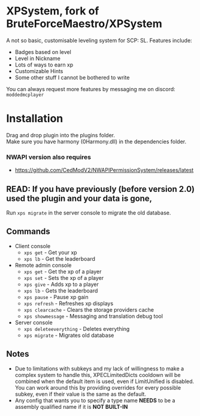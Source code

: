 # XPSystem, fork of BruteForceMaestro/XPSystem
 A not so basic, customisable leveling system for SCP: SL.
Features include:
- Badges based on level
- Level in Nickname
- Lots of ways to earn xp
- Customizable Hints
- Some other stuff I cannot be bothered to write

You can always request more features by messaging me on discord: `moddedmcplayer`

# Installation
Drag and drop plugin into the plugins folder. <br>
Make sure you have harmony (0Harmony.dll) in the dependencies folder.
### NWAPI version also requires
- https://github.com/CedModV2/NWAPIPermissionSystem/releases/latest

## READ: If you have previously (before version 2.0) used the plugin and your data is gone,
Run `xps migrate` in the server console to migrate the old database.

## Commands
- Client console
    - `xps get` - Get your xp
    - `xps lb` - Get the leaderboard
- Remote admin console
    - `xps get` - Get the xp of a player
    - `xps set` - Sets the xp of a player
    - `xps give` - Adds xp to a player
    - `xps lb` - Gets the leaderboard
    - `xps pause` - Pause xp gain
    - `xps refresh` - Refreshes xp displays
    - `xps clearcache` - Clears the storage providers cache
    - `xps showmessage` - Messaging and translation debug tool
- Server console
    - `xps deleteeverything` - Deletes everything
    - `xps migrate` - Migrates old database
## Notes
- Due to limitations with subkeys and my lack of willingness to make a complex system to handle this,
XPECLimitedDicts cooldown will be combined when the default item is used,
even if LimitUnified is disabled.
You can work around this by providing overrides for every possible subkey,
even if their value is the same as the default.
- Any config that wants you to specify a type name **NEEDS** to be a assembly qualified name if it is **NOT BUILT-IN**